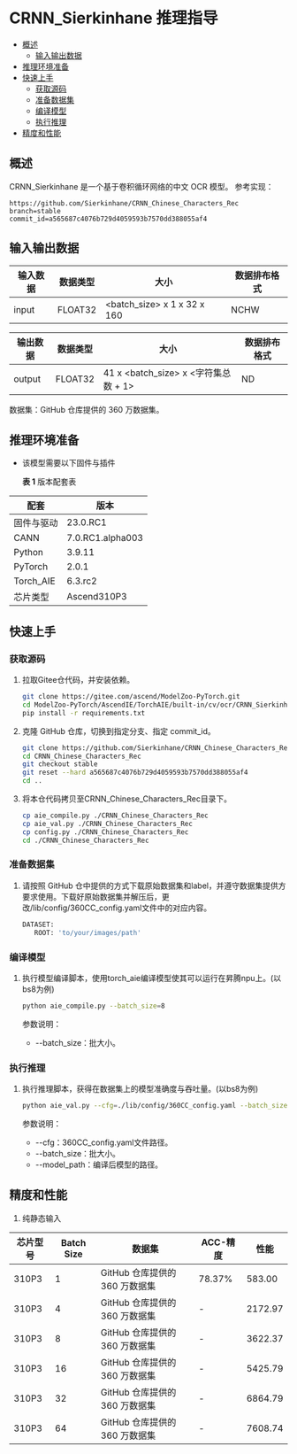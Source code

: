 # CRNN_Sierkinhane 推理指导

- [概述](#概述)
  - [输入输出数据](#输入输出数据)
- [推理环境准备](#推理环境准备)
- [快速上手](#快速上手)
    - [获取源码](#获取源码)
    - [准备数据集](#准备数据集)
    - [编译模型](#编译模型)
    - [执行推理](#执行推理)
- [精度和性能](#精度和性能)

## 概述

CRNN_Sierkinhane 是一个基于卷积循环网络的中文 OCR 模型。
参考实现：

```
https://github.com/Sierkinhane/CRNN_Chinese_Characters_Rec
branch=stable
commit_id=a565687c4076b729d4059593b7570dd388055af4
```

## 输入输出数据

| 输入数据 | 数据类型 | 大小 | 数据排布格式 |
| ---- | ---- | ---- | ---- |
| input | FLOAT32  | <batch_size> x 1 x 32 x 160 | NCHW |

| 输出数据 | 数据类型 | 大小 | 数据排布格式 |
| ---- | ---- | ---- | ---- |
| output | FLOAT32 | 41 x <batch_size> x <字符集总数 + 1> | ND |

数据集：GitHub 仓库提供的 360 万数据集。

## 推理环境准备

- 该模型需要以下固件与插件

  **表 1**  版本配套表

| 配套                                                            | 版本    | 
| ------------------------------------------------------------    | ------- | 
| 固件与驱动                                                       | 23.0.RC1  | 
| CANN                                                            | 7.0.RC1.alpha003 | 
| Python                                                          | 3.9.11   | 
| PyTorch                                                         | 2.0.1 | 
| Torch_AIE                                                       | 6.3.rc2 |
| 芯片类型                                                         | Ascend310P3 |


## 快速上手
### 获取源码
1. 拉取Gitee仓代码，并安装依赖。
   ```bash
   git clone https://gitee.com/ascend/ModelZoo-PyTorch.git
   cd ModelZoo-PyTorch/AscendIE/TorchAIE/built-in/cv/ocr/CRNN_Sierkinhane_for_Pytorch
   pip install -r requirements.txt
   ```

2. 克隆 GitHub 仓库，切换到指定分支、指定 commit_id。
   ```bash
   git clone https://github.com/Sierkinhane/CRNN_Chinese_Characters_Rec.git
   cd CRNN_Chinese_Characters_Rec
   git checkout stable
   git reset --hard a565687c4076b729d4059593b7570dd388055af4
   cd ..
   ```
3. 将本仓代码拷贝至CRNN_Chinese_Characters_Rec目录下。
   ```bash
   cp aie_compile.py ./CRNN_Chinese_Characters_Rec
   cp aie_val.py ./CRNN_Chinese_Characters_Rec
   cp config.py ./CRNN_Chinese_Characters_Rec
   cd ./CRNN_Chinese_Characters_Rec
   ```

### 准备数据集

1. 请按照 GitHub 仓中提供的方式下载原始数据集和label，并遵守数据集提供方要求使用。下载好原始数据集并解压后，更改/lib/config/360CC_config.yaml文件中的对应内容。

   ```bash
   DATASET:
      ROOT: 'to/your/images/path'
   ```

### 编译模型

1. 执行模型编译脚本，使用torch_aie编译模型使其可以运行在昇腾npu上。(以bs8为例)

   ```bash
   python aie_compile.py --batch_size=8
   ```
   参数说明：

   - --batch_size：批大小。

### 执行推理

1. 执行推理脚本，获得在数据集上的模型准确度与吞吐量。(以bs8为例)

   ```bash
   python aie_val.py --cfg=./lib/config/360CC_config.yaml --batch_size=8 --model_path=./crnn_sierkinhane_bs8.pt
   ```

   参数说明：
   - --cfg：360CC_config.yaml文件路径。
   - --batch_size：批大小。
   - --model_path：编译后模型的路径。


## 精度和性能

1. 纯静态输入

| 芯片型号 | Batch Size | 数据集 | ACC-精度 | 性能 |
| ---- | ---- | ---- | ---- | ----|
| 310P3 | 1 | GitHub 仓库提供的 360 万数据集 | 78.37% | 583.00 |
| 310P3 | 4 | GitHub 仓库提供的 360 万数据集 | - | 2172.97 |
| 310P3 | 8 | GitHub 仓库提供的 360 万数据集 | - | 3622.37 |
| 310P3 | 16 | GitHub 仓库提供的 360 万数据集 | - | 5425.79 |
| 310P3 | 32 | GitHub 仓库提供的 360 万数据集 | - | 6864.79 |
| 310P3 | 64 | GitHub 仓库提供的 360 万数据集 | - | 7608.74 |
